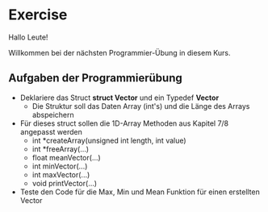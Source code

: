 # Exercise

Hallo Leute!

Willkommen bei der nächsten Programmier-Übung in diesem Kurs.

## Aufgaben der Programmierübung

- Deklariere das Struct **struct Vector** und ein Typedef **Vector**
  - Die Struktur soll das Daten Array (int's) und die Länge des Arrays abspeichern
- Für dieses struct sollen die 1D-Array Methoden aus Kapitel 7/8 angepasst werden
  - int *createArray(unsigned int length, int value)
  - int *freeArray(...)
  - float meanVector(...)
  - int minVector(...)
  - int maxVector(...)
  - void printVector(...)
- Teste den Code für die Max, Min und Mean Funktion für einen erstellten Vector

